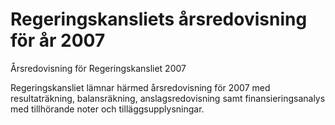 # Regeringskansliets årsredovisning för år 2007

Årsredovisning för Regeringskansliet 2007

Regeringskansliet lämnar härmed årsredovisning för 2007 med resultaträkning, balansräkning, anslagsredovisning samt finansieringsanalys med tillhörande noter och tilläggsupplysningar.
